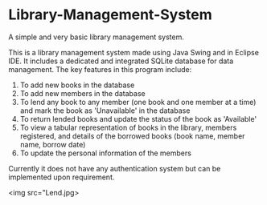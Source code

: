 # Library-Management-System
A simple and very basic library management system.

This is a library management system made using Java Swing and in Eclipse IDE. It includes a dedicated and integrated SQLite database for data management. The key features in this program include:
1) To add new books in the database
2) To add new members in the database
3) To lend any book to any member (one book and one member at a time) and mark the book as 'Unavailable' in the database
4) To return lended books and update the status of the book as 'Available'
5) To view a tabular representation of books in the library, members registered, and details of the borrowed books (book name, member name, borrow date)
6) To update the personal information of the members

Currently it does not have any authentication system but can be implemented upon requirement.

<img src="Lend.jpg>
